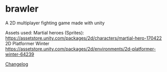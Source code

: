# brawler
A 2D multiplayer fighting game made with unity  


Assets used:
Martial heroes (Sprites): https://assetstore.unity.com/packages/2d/characters/martial-hero-170422  
2D Platformer Winter https://assetstore.unity.com/packages/2d/environments/2d-platformer-winter-64239  



[Changelog](Changelog.md)
